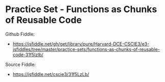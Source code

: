 # Practice Set - Functions as Chunks of Reusable Code 

Github Fiddle:
- https://jsfiddle.net/gh/get/library/pure/Harvard-DCE-CSCIE3/e3-jsfiddles/tree/master/practice-sets/functions-as-chunks-of-reusable-code-31f5lzlb/

Source Fiddle:
- https://jsfiddle.net/cscie3/31f5LzLb/

